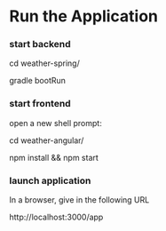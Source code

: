# Run the Application

### start backend
cd weather-spring/

gradle bootRun

### start frontend 
open a new shell prompt:

cd weather-angular/

npm install && npm start

### launch application
In a browser, give in the following URL 

http://localhost:3000/app

